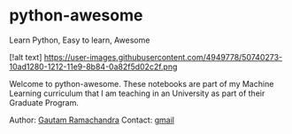 # python-awesome
Learn Python, Easy to learn, Awesome

[!alt text] https://user-images.githubusercontent.com/4949778/50740273-10ad1280-1212-11e9-8b84-0a82f5d02c2f.png

Welcome to python-awesome. These notebooks are part of my Machine Learning curriculum that I am teaching in an University as part of their Graduate Program. 

Author: [Gautam Ramachandra](http://gautam1858.github.io) 
Contact: [gmail](gautamrbharadwaj@gmail.com)
